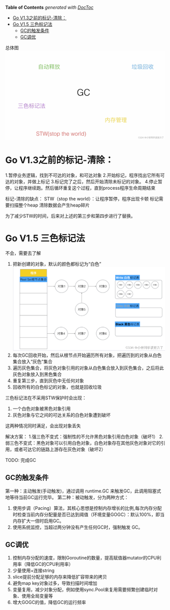 <!-- START doctoc generated TOC please keep comment here to allow auto update -->
<!-- DON'T EDIT THIS SECTION, INSTEAD RE-RUN doctoc TO UPDATE -->
**Table of Contents**  *generated with [DocToc](https://github.com/thlorenz/doctoc)*

- [Go V1.3之前的标记-清除：](#go-v13%E4%B9%8B%E5%89%8D%E7%9A%84%E6%A0%87%E8%AE%B0-%E6%B8%85%E9%99%A4)
- [Go V1.5 三色标记法](#go-v15-%E4%B8%89%E8%89%B2%E6%A0%87%E8%AE%B0%E6%B3%95)
  - [GC的触发条件](#gc%E7%9A%84%E8%A7%A6%E5%8F%91%E6%9D%A1%E4%BB%B6)
  - [GC调优](#gc%E8%B0%83%E4%BC%98)

<!-- END doctoc generated TOC please keep comment here to allow auto update -->

总体图![gogc](../src/gogc.png)

# Go V1.3之前的标记-清除：
1.暂停业务逻辑，找到不可达的对象，和可达对象
2.开始标记，程序找出它所有可达的对象，并做上标记
3.标记完了之后，然后开始清除未标记的对象。
4.停止暂停，让程序继续跑。然后循环重复这个过程，直到process程序生命周期结束

标记-清除的缺点：
STW（stop the world）：让程序暂停，程序出现卡顿
标记需要扫描整个heap
清除数据会产生heap碎片

为了减少STW的时间，后来对上述的第三步和第四步进行了替换。

# Go V1.5 三色标记法  
不会，需要去了解
1. 把新创建的对象，默认的颜色都标记为“白色”
![三色标记法](../src/threeecolor.png)
2. 每次GC回收开始，然后从根节点开始遍历所有对象，把遍历到的对象从白色集合放入“灰色”集合
3. 遍历灰色集合，将灰色对象引用的对象从白色集合放入到灰色集合，之后将此灰色对象放入到黑色集合
4. 重复第三步，直到灰色中无任何对象
5. 回收所有的白色标记的对象，也就是回收垃圾

三色标记法在不采用STW保护时会出现：

1. 一个白色对象被黑色对象引用
2. 灰色对象与它之间的可达关系的白色对象遭到破坏

这两种情况同时满足，会出现对象丢失

解决方案：
1.强三色不变式：强制性的不允许黑色对象引用白色对象（破坏1）
2.弱三色不变式：黑色对象可以引用白色对象，白色对象存在其他灰色对象对它的引用，或者可达它的链路上游存在灰色对象（破坏2）


TODO: 完成GC

## GC的触发条件
第一种：主动触发(手动触发)，通过调用 runtime.GC 来触发GC，此调用阻塞式地等待当前GC运行完毕。
第二种：被动触发，分为两种方式：
1. 使用步调（Pacing）算法，其核心思想是控制内存增长的比例,每次内存分配时检查当前内存分配量是否已达到阈值（环境变量GOGC）：默认100%，即当内存扩大一倍时启用GC。
2. 使用系统监控，当超过两分钟没有产生任何GC时，强制触发 GC。
## GC调优
1. 控制内存分配的速度，限制Goroutine的数量，提高赋值器mutator的CPU利用率（降低GC的CPU利用率）
2. 少量使用+连接string
3. slice提前分配足够的内存来降低扩容带来的拷贝
4. 避免map key对象过多，导致扫描时间增加
5. 变量复用，减少对象分配，例如使用sync.Pool来复用需要频繁创建临时对象、使用全局变量等
6. 增大GOGC的值，降低GC的运行频率
